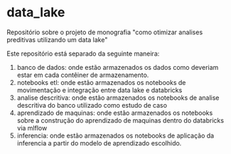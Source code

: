 # data_lake
Repositório sobre o projeto de monografia "como otimizar analises preditivas utilizando um data lake"

Este repositório está separado da seguinte maneira:
1. banco de dados: onde estão armazenados os dados como deveriam estar em cada contêiner de armazenamento.
2. notebooks etl: onde estão armazenados os notebooks de movimentação e integração entre data lake e databricks 
3. analise descritiva: onde estão armazenados os notebooks de analise descritiva do banco utilizado como estudo de caso
4. aprendizado de maquinas: onde estão armazenados os notebooks sobre a construção do aprendizado de maquinas dentro do databricks via mlflow
5. inferencia: onde estão armazenados os notebooks de aplicação da inferencia a partir do modelo de aprendizado escolhido.
